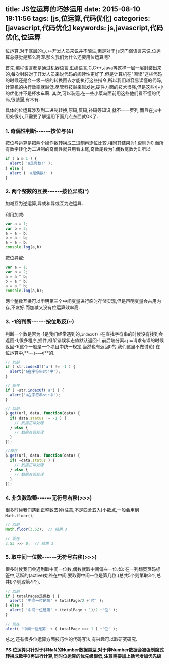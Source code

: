 title: JS位运算的巧妙运用
date: 2015-08-10 19:11:56
tags: [js,位运算,代码优化]
categories: [javascript,代码优化]
keywords: js,javascript,代码优化,位运算
---
位运算,对于底层的`C`,`C++`开发人员来说并不陌生,但是对于`js`这门弱语言来说,位运算总感觉是那么高深.那么我们为什么还要用位运算呢?

首先,编程语言都是通过机器语言,汇编语言,C,C++,Java等这样一层一层封装出来的,每次封装对于开发人员来说代码的阅读性更好了,但是计算机在"阅读"这些代码的时候还是会一级一级的转换回去才能执行这些指令,所以我们越容易读懂的代码,计算机的执行效率就越低.尽管科技越来越发达,硬件方面的技术很强,但是这些小小的优化并不是杯水车薪.
其次,可以装逼.在一些小菜鸟面前用这些他们看不懂的代码,很装逼,有木有.

<!--more-->

具体的位运算涉及到二进制转换,原码,反码,补码等知识,就不一一罗列,而且在`js`中用处很小,只需要了解运用下面几点东西就OK了.

### 1. 奇偶性判断------按位与(&)

按位与运算是把两个操作数转换成二进制再逐位比较,相同其结果为1,否则为0.而所有数字转化为二进制的奇偶性就只用看末尾,奇数尾数为1,偶数尾数为0.所以:

``` js
if ( a & 1 ) {
  alert( 'a是奇数!' );
} else {  
  alert ( 'a是偶数!' )
}
```
<a name="change-number" id="change-number"></a>
### 2. 两个整数的互换------按位异或(^) 

加减互为逆运算,异或和异或互为逆运算.

利用加减:
``` js
var a = 1;
var b = 2;
a = a + b;
b = a - b;
a = a - b;
console.log(a,b)
```

按位异或:
``` js
var a = 1;
var b = 2;
a = a ^ b;
b = a ^ b;
a = a ^ b;
console.log(a,b);
```

两个整数互换可以申明第三个中间变量进行临时存储实现,但是声明变量会占用内存,不友好.而加减又没有位运算效率高.

### 3. -1的判断------按位取反(~)

判断一个数是否为-1是我们经常遇到的,`indexOf()`在查找字符串的时候没有找到会返回-1,很多程序,插件,框架错误状态值默认返回-1,前后端分离`ajax`请求有误的时候返回-1(这个一般是一个项目中统一规定,当然也有返回0的,我们这里不做讨论).在位运算中,**`~-1===0`**的.
``` js
// 以前
if ( str.indexOf('a') != -1 ) {
  alert('a在字符串str中');
}

// 现在
if ( ~str.indexOf('a') ) {
  alert('a在字符串str中');
}
```

``` js
// 以前
$.get(url, data, function(data) {
  if( data.status != -1 ) {
    // 数据正常处理
  } else {
    // 数据有误处理
  }
});

//现在
$.get(url, data, function(data) {
  if( ~data.status ) {
    // 数据正常处理
  } else {
    // 数据有误处理
  }
});
```

### 4. 非负数取整------无符号右移(>>>)

很多时候我们遇到正整数去掉(注意,不是四舍五入)小数点,一般会用到`Math.floor()`;
``` js
// 以前
Math.floor(3.52);  // 结果 3

// 现在
3.53 >>> 0;  // 结果 3
```

### 5. 取中间一位数------无符号右移(>>>)

很多时候我们会遇到取中间一位数,偶数就取中间偏左一位.如: 在一列翻页页码标签中,活跃的(active)始终在中间,要取得中间一位是第几位.(总共5个则第取3个,总共8个则取第4个).

``` js
// 以前 
if ( totalPages是偶数 ) {
  alert( '中间一位是第' + totalPage/2 +'位' );
} else {
  alert( '中间一位是第' + (totalPage + 1)/2 +'位' );
}

// 现在
alert( '中间一位是第' + ( totalPage >>> 1 ) +'位' );
```
总之,还有很多位运算方面技巧性的代码写法,有兴趣可以取研究研究.

**PS:位运算只针对于非NaN的Number数据类型,对于非Number数据会被强制隐式转换成数字0再进行计算,同时位运算的优先级很低,注意需要加上括号增加优先级**